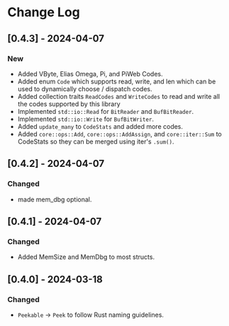 # Change Log

## [0.4.3] - 2024-04-07

### New

* Added VByte, Elias Omega, Pi, and PiWeb Codes.
* Added enum `Code` which supports read, write, and len which can be used to
  dynamically choose / dispatch codes.
* Added collection traits `ReadCodes` and `WriteCodes` to read and write all
  the codes supported by this library
* Implemented `std::io::Read` for `BitReader` and `BufBitReader`.
* Implemented `std::io::Write` for `BufBitWriter`.
* Added `update_many` to `CodeStats` and added more codes.
* Added `core::ops::Add`, `core::ops::AddAssign`, and `core::iter::Sum` to 
  CodeStats so they can be merged using iter's `.sum()`.


## [0.4.2] - 2024-04-07

### Changed

* made mem_dbg optional.


## [0.4.1] - 2024-04-07

### Changed

* Added MemSize and MemDbg to most structs.


## [0.4.0] - 2024-03-18

### Changed

* `Peekable` -> `Peek` to follow Rust naming guidelines.
